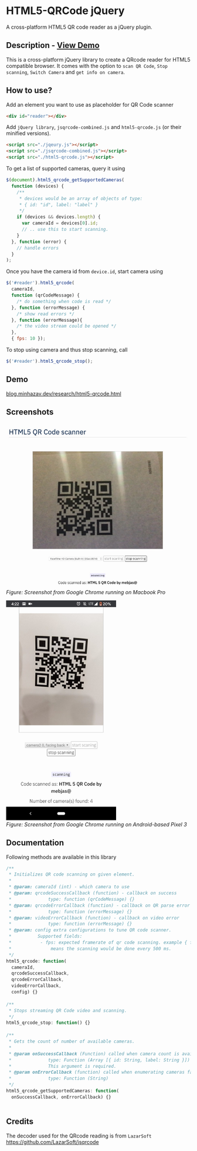 # HTML5-QRCode jQuery
A cross-platform HTML5 QR code reader as a jQuery plugin.

## Description - [View Demo](https://blog.minhazav.dev/research/html5-qrcode.html)

This is a cross-platform jQuery library to create a QRcode reader for HTML5 compatible browser.
It comes with the option to `scan QR Code`, `Stop scanning`, `Switch Camera` and `get info on camera`.

## How to use?
Add an element you want to use as placeholder for QR Code scanner
```html
<div id="reader"></div>
```

Add `jQuery library`, `jsqrcode-combined.js` and `html5-qrcode.js` (or their minified versions).
```html
<script src="./jqeury.js"></script>
<script src="./jsqrcode-combined.js"></script>
<script src="./html5-qrcode.js"></script>
```

To get a list of supported cameras, query it using
```js
$(document).html5_qrcode_getSupportedCameras(
  function (devices) {
    /**
     * devices would be an array of objects of type:
     * { id: "id", label: "label" }
     */
    if (devices && devices.length) {
      var cameraId = devices[0].id;
      // .. use this to start scanning.
    }
  }, function (error) {
    // handle errors
  }
);
```

Once you have the camera id from `device.id`, start camera using
```js
$('#reader').html5_qrcode(
  cameraId,
  function (qrCodeMessage) {
    /* do something when code is read */
  }, function (errorMessage) {
    /* show read errors */
  }, function (errorMessage){
    /* the video stream could be opened */
  },
  { fps: 10 });
```

To stop using camera and thus stop scanning, call
```js
$('#reader').html5_qrcode_stop();
```
## Demo
[blog.minhazav.dev/research/html5-qrcode.html](https://blog.minhazav.dev/research/html5-qrcode.html)

## Screenshots
![screenshot](screenshots/1.jpg)
_Figure: Screenshot from Google Chrome running on Macbook Pro_

<img src="screenshots/2.jpg" width="300"><br>
_Figure: Screenshot from Google Chrome running on Android-based Pixel 3_

## Documentation
Following methods are available in this library

```js
/**
 * Initializes QR code scanning on given element.
 *  
 * @param: cameraId (int) - which camera to use
 * @param: qrcodeSuccessCallback (function) - callback on success
 *              type: function (qrCodeMessage) {}
 * @param: qrcodeErrorCallback (function) - callback on QR parse error
 *              type: function (errorMessage) {}
 * @param: videoErrorCallback (function) - callback on video error
 *              type: function (errorMessage) {}
 * @param: config extra configurations to tune QR code scanner.
 *          Supported fields:
 *           - fps: expected framerate of qr code scanning. example { fps: 2 }
 *               means the scanning would be done every 500 ms.
 */
html5_qrcode: function(
  cameraId,
  qrcodeSuccessCallback,
  qrcodeErrorCallback,
  videoErrorCallback,
  config) {}

/**
 * Stops streaming QR Code video and scanning.
 */
html5_qrcode_stop: function() {}

/**
 * Gets the count of number of available cameras.
 * 
 * @param onSuccessCallback (Function) called when camera count is available.
 *              type: Function (Array [{ id: String, label: String }]) {}
 *              This argument is required.
 * @param onErrorCallback (function) called when enumerating cameras fails.
 *              type: Function (String)
 */
html5_qrcode_getSupportedCameras: function(
  onSuccessCallback, onErrorCallback) {}
        
```

## Credits
The decoder used for the QRcode reading is from `LazarSoft` https://github.com/LazarSoft/jsqrcode<br>